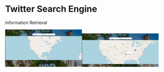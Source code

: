 # Twitter Search Engine
Information Retrieval

  <img src="/Images/home.png" width="250"><img src="/Images/open.png" width="250">
